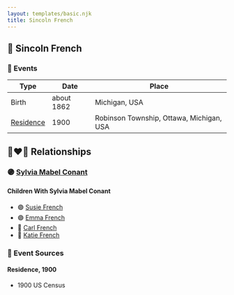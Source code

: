 ```yaml
---
layout: templates/basic.njk
title: Sincoln French
---
```

## 🔵 Sincoln French

### 📆 Events

Type | Date | Place
------ | ------ | ------
Birth | about 1862 | Michigan, USA
[Residence](#event-1) | 1900 | Robinson Township, Ottawa, Michigan, USA

## 👩‍❤️‍👨 Relationships

### 🟣 [Sylvia Mabel Conant](/people/8/88275832)

#### Children With Sylvia Mabel Conant
* 🟣 [Susie French](/people/1/14699520)
* 🟣 [Emma French](/people/4/42805740)
* 🔵 [Carl French](/people/5/56637000)
* 🔵 [Katie French](/people/2/2635370)
### 📰 Event Sources

#### <a id="event-1"></a> Residence, 1900
* 1900 US Census